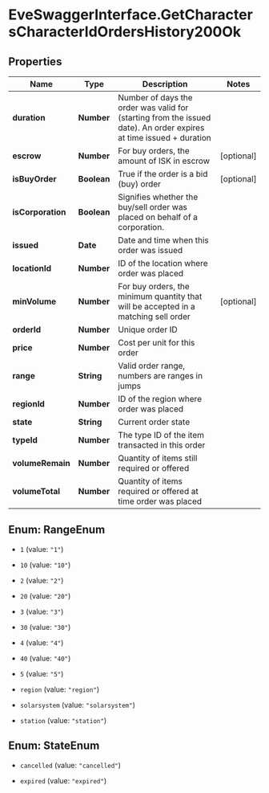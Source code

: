 # EveSwaggerInterface.GetCharactersCharacterIdOrdersHistory200Ok

## Properties
Name | Type | Description | Notes
------------ | ------------- | ------------- | -------------
**duration** | **Number** | Number of days the order was valid for (starting from the issued date). An order expires at time issued + duration | 
**escrow** | **Number** | For buy orders, the amount of ISK in escrow | [optional] 
**isBuyOrder** | **Boolean** | True if the order is a bid (buy) order | [optional] 
**isCorporation** | **Boolean** | Signifies whether the buy/sell order was placed on behalf of a corporation. | 
**issued** | **Date** | Date and time when this order was issued | 
**locationId** | **Number** | ID of the location where order was placed | 
**minVolume** | **Number** | For buy orders, the minimum quantity that will be accepted in a matching sell order | [optional] 
**orderId** | **Number** | Unique order ID | 
**price** | **Number** | Cost per unit for this order | 
**range** | **String** | Valid order range, numbers are ranges in jumps | 
**regionId** | **Number** | ID of the region where order was placed | 
**state** | **String** | Current order state | 
**typeId** | **Number** | The type ID of the item transacted in this order | 
**volumeRemain** | **Number** | Quantity of items still required or offered | 
**volumeTotal** | **Number** | Quantity of items required or offered at time order was placed | 


<a name="RangeEnum"></a>
## Enum: RangeEnum


* `1` (value: `"1"`)

* `10` (value: `"10"`)

* `2` (value: `"2"`)

* `20` (value: `"20"`)

* `3` (value: `"3"`)

* `30` (value: `"30"`)

* `4` (value: `"4"`)

* `40` (value: `"40"`)

* `5` (value: `"5"`)

* `region` (value: `"region"`)

* `solarsystem` (value: `"solarsystem"`)

* `station` (value: `"station"`)




<a name="StateEnum"></a>
## Enum: StateEnum


* `cancelled` (value: `"cancelled"`)

* `expired` (value: `"expired"`)




